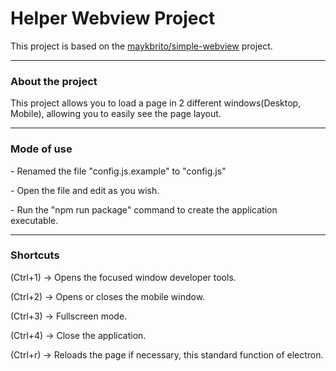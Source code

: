 <!-- -->
<div class="container">
    <h1>Helper Webview Project</h1>
    <p>This project is based on the <a href="https://github.com/maykbrito/simple-webview">maykbrito/simple-webview</a> project.</p>
    <hr>
    <h3>About the project</h3>
    <p>This project allows you to load a page in 2 different windows(Desktop, Mobile), allowing you to easily see the page layout.</p>
    <hr>
    <h3>Mode of use</h3>
    <p>- Renamed the file "config.js.example" to "config.js"</p>
    <p>- Open the file and edit as you wish.</p>
    <p>- Run the "npm run package" command to create the application executable.</p>
    <hr>
    <h3>Shortcuts</h3>
    <p>(Ctrl+1) -> Opens the focused window developer tools.</p>
    <p>(Ctrl+2) -> Opens or closes the mobile window.</p>
    <p>(Ctrl+3) -> Fullscreen mode.</p>
    <p>(Ctrl+4) -> Close the application.</p>
    <p>(Ctrl+r) -> Reloads the page if necessary, this standard function of electron.</p>
</div>